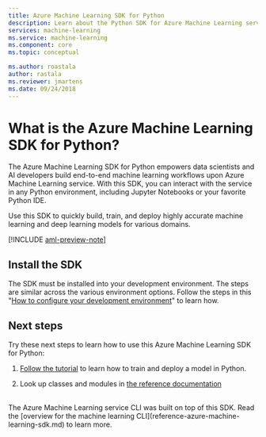 ```yaml
---
title: Azure Machine Learning SDK for Python
description: Learn about the Python SDK for Azure Machine Learning service. 
services: machine-learning
ms.service: machine-learning
ms.component: core
ms.topic: conceptual

ms.author: roastala
author: rastala
ms.reviewer: jmartens
ms.date: 09/24/2018
---
```

# What is the Azure Machine Learning SDK for Python?

The Azure Machine Learning SDK for Python empowers data scientists and AI developers build end-to-end machine learning workflows upon Azure Machine Learning service. With this SDK, you can interact with the service in any Python environment, including Jupyter Notebooks or your favorite Python IDE.

Use this SDK to quickly build, train, and deploy highly accurate machine learning and deep learning models for various domains. 

[!INCLUDE [aml-preview-note](../../../includes/aml-preview-note.md)]

## Install the SDK

The SDK must be installed into your development environment. The steps are similar across the various environment options. Follow the steps in this "[How to configure your development environment](how-to-configure-environment.md)" to learn how.

## Next steps

Try these next steps to learn how to use this Azure Machine Learning SDK for Python:

1. [Follow the tutorial](tutorial-train-models-with-aml.md) to learn how to train and deploy a model in Python.

1. Look up classes and modules in [the reference documentation](https://docs.microsoft.com/python/api/overview/azure/azure-ml-sdk-overview?view=azure-ml-py)

<br>
The Azure Machine Learning service CLI was built on top of this SDK. Read the [overview for the machine learning CLI](reference-azure-machine-learning-sdk.md) to learn more.